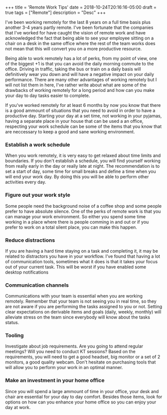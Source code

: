 +++
title = 'Remote Work Tips'
date = 2018-10-24T20:16:16-05:00
draft = true
tags = ["Remote"]
description = "Desc"
+++

I've been working remotely for the last 8 years on a full time basis plus another 3-4 years partly remote. I've been fortunate that the companies that I've worked for have caught the vision of remote work and have acknowledged the fact that being able to see your employee sitting on a chair on a desk in the same office where the rest of the team works does not mean that this will convert you on a more productive resource. 

Being able to work remotely has a lot of perks, from my point of view, one of the biggest  +1 is that you can avoid the daily morning commute to the office. Driving in traffic, taking the bus or train on a daily basis will definitively wear you down and will have a negative impact on your daily performance. 
There are many other advantages of working remotely but I will not list them in here, I've rather write about what are some of the drawbacks of working remotely for a long period and how can you make your day to day tasks easier to complete.

If you've worked remotely for at least 6 months by now you know that there is a good ammount of situations that you need to avoid in order to have a productive day. 
Starting your day at a set time, not working in your pyjamas, having a separate place in your house that can be used a an office, respecting your work schedule can be some of the items that you know that are neccessary to keep a good and sane working environment.

### Establish a work schedule
When you work remotely, it is very easy to get relaxed about time limits and boundaries. If you don't establish a schedule, you will find yourself working from really early in the day or really late at night. The recommendation is to set a start of day, some time for small breaks and define a time when you will end your work day. By doing this you will be able to perform other activities every day. 

### Figure out your work style 
Some people need the background noise of a coffee shop and some people prefer to have absolute silence. One of the perks of remote work is that you can manage your work environment. So either you spend some time working in a place where there is people comming in and out or if you prefer to work on a total silent place, you can make this happen. 

### Reduce distractions
If you are having a hard time staying on a task and completing it, it may be related to distractors you have in your workflow.
I've found that having a lot of communication tools, sometimes what it does is that it takes your focus out of your current task. This will be worst if you have enabled some desktop notifications 

### Communication channels 
Communications with your team is essential when you are working remotely. Remember that your team is not seeing you in real time, so they are not aware if you are performing the tasks assigned to you or not. Setting clear expectations on derivable items and goals (daily, weekly, monthly) will alleviate stress on the team since everybody will know about the tasks status. 

### Tooling
Investigate about job requirements. Are you going to attend regular meetings? Will you need to conduct KT sessions? Based on the requirements, you will need to get a good headset, big monitor or a set of 2 monitors, a good quality webcam. Don't hesitate on purchasing tools that will allow you to perform your work in an optimal manner. 

### Make an investment in your home office 
Since you will spend a large ammount of time in your office, your desk and chair are essential for your day to day comfort. Besides those items, look for options on how can you  enhance your home office so you can enjoy your day at work. 


